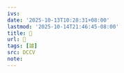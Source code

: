 ```yaml
---
ivs:
date: '2025-10-13T10:28:31+08:00'
lastmod: '2025-10-14T21:46:45-08:00'
title: 􃗓
url: 􃗓
tags: [謔]
src: DCCV
note:
---
```

